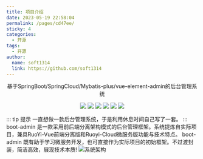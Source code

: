 ```yaml
---
title: 项目介绍
date: 2023-05-19 22:58:04
permalink: /pages/cd47ee/
sticky: 4
categories:
  - 开源
tags:
  - 开源
author: 
  name: soft1314
  link: https://github.com/soft1314
---
```

<p align="center">
基于SpringBoot/SpringCloud/Mybatis-plus/vue-element-admin的后台管理系统
</p>
<p align="center">
	<img src="https://img.shields.io/github/stars/soft1314/boot-admin.svg">
	<img src="https://img.shields.io/github/forks/soft1314/boot-admin.svg">
	<img src="https://img.shields.io/github/v/release/soft1314/boot-admin.svg">
	<img src="https://img.shields.io/github/license/soft1314/boot-admin.svg">
	<img src="https://gitee.com/soft1314/boot-admin-vue/badge/star.svg?theme=dark">
	<img src="https://gitee.com/soft1314/boot-admin-vue/badge/fork.svg?theme=dark">
	<!-- <img src="https://gitee.com/soft1314/boot-admin-vue/widgets/widget_card.svg?colors=4183c4,ffffff,ffffff,e3e9ed,666666,9b9b9b"> -->
</p>

::: tip 提示
一直想做一款后台管理系统，于是利用休息时间自己写了一套。
:::
boot-admin 是一款采用前后端分离架构模式的后台管理框架。系统提炼自实际项目，兼具RuoYi-Vue前端分离版和Ruoyi-Cloud微服务版功能与技术特点。
boot-admin 既有助于学习微服务开发，也可直接作为实际项目的初始框架。不过渡封装，简洁高效，展现技术本质!
![系统架构](https://cdn.staticaly.com/gh/soft1314/picx-images-hosting@master/20230705/arch.69k59dldls00.webp)